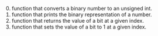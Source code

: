 0. function that converts a binary number to an unsigned int.
1. function that prints the binary representation of a number.
2. function that returns the value of a bit at a given index.
3. function that sets the value of a bit to 1 at a given index.

